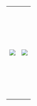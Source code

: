 <table>
  <tr>
    <td>
      <img src="https://github-readme-stats.vercel.app/api/top-langs?username=milliorn&layout=compact&langs_count=10&theme=transparent" />
    </td>
    <td>
      <div style="height: 240px; display: flex; align-items: center;">
        <img  src="https://github-readme-stats.vercel.app/api?username=milliorn&theme=transparent&hide_rank=true" />
      </div>
    </td>
  </tr>
</table>
